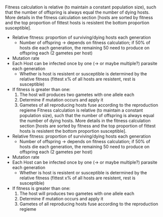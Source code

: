 Fitness calculation is relative (to maintain a constant population size), such that the number of offspring is always equal the number of dying hosts. More details in the fitness calculation section [hosts are sorted by fitness and the top proportion of fittest hosts is resistent the bottom proportion susceptible].
  - Relative fitness: proportion of surviving/dying hosts each generation
    - Number of offspring -> depends on fitness calculation; if 50% of hosts die each generation, the remaining 50 need to produce on offspring each (2 gametes per host)
  - Mutation rate
  - Each Host can be infected once by one (-> or maybe multiple?) parasite each generation
    - Whether is host is resistent or susceptible is determined by the relative fitness (fittest x% of all hosts are resistent, rest is susceptible)
  - If fitness is greater than one:
    1. The host will produces two gametes with one allele each
    2. Determine if mutation occurs and apply it
    3. Gametes of all reproducing hosts fuse according to the reproduction regieme
Fitness calculation is relative (to maintain a constant population size), such that the number of offspring is always equal the number of dying hosts. More details in the fitness calculation section [hosts are sorted by fitness and the top proportion of fittest hosts is resistent the bottom proportion susceptible].
  - Relative fitness: proportion of surviving/dying hosts each generation
    - Number of offspring -> depends on fitness calculation; if 50% of hosts die each generation, the remaining 50 need to produce on offspring each (2 gametes per host)
  - Mutation rate
  - Each Host can be infected once by one (-> or maybe multiple?) parasite each generation
    - Whether is host is resistent or susceptible is determined by the relative fitness (fittest x% of all hosts are resistent, rest is susceptible)
  - If fitness is greater than one:
    1. The host will produces two gametes with one allele each
    2. Determine if mutation occurs and apply it
    3. Gametes of all reproducing hosts fuse according to the reproduction regieme
